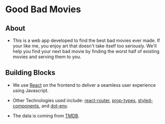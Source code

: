 # Good Bad Movies

## About

- This is a web app developed to find the best bad movies ever made. If your like me, you enjoy art that doesn't take itself too seriously. We'll help you find your next bad movie by finding the worst half of existing movies and serving them to you.

## Building Blocks

- We use [React](https://reactjs.org/docs/create-a-new-react-app.html) on the frontend to deliver a seamless user experience using Javascript.

- Other Technologies used include: [react-router](https://reactrouter.com/web/api/Link/component-reactcomponent), [prop-types](https://github.com/facebook/prop-types), [styled-components](https://styled-components.com/docs/basics#styling-any-component), and [dot-env](https://github.com/motdotla/dotenv).

- The data is coming from [TMDB](https://www.themoviedb.org/documentation/api/discover).

